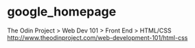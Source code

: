 # google_homepage
The Odin Project > Web Dev 101 > Front End > HTML/CSS
http://www.theodinproject.com/web-development-101/html-css